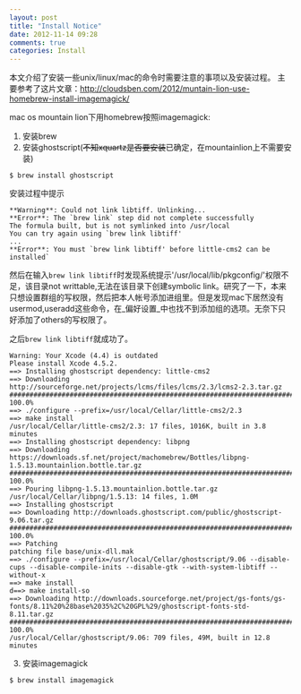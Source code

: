 ```yaml
---
layout: post
title: "Install Notice"
date: 2012-11-14 09:28
comments: true
categories: Install
---
```


本文介绍了安装一些unix/linux/mac的命令时需要注意的事项以及安装过程。
主要参考了这片文章：<http://cloudsben.com/2012/muntain-lion-use-homebrew-install-imagemagick/>

mac os mountain lion下用homebrew按照imagemagick:

1. 安装brew
2. 安装ghostscript(~~不知xquartz是否要安装~~已确定，在mountainlion上不需要安装)
<!--more-->
```
$ brew install ghostscript
```
安装过程中提示
```
**Warning**: Could not link libtiff. Unlinking...
**Error**: The `brew link` step did not complete successfully
The formula built, but is not symlinked into /usr/local
You can try again using `brew link libtiff'
...
**Error**: You must `brew link libtiff' before little-cms2 can be installed`
```

然后在输入`brew link libtiff`时发现系统提示'/usr/local/lib/pkgconfig/'权限不足，该目录not writtable,无法在该目录下创建symbolic link。研究了一下，本来只想设置群组的写权限，然后把本人帐号添加进组里。但是发现mac下居然没有usermod,useradd这些命令，在_偏好设置_中也找不到添加组的选项。无奈下只好添加了others的写权限了。

之后`brew link libtiff`就成功了。

	Warning: Your Xcode (4.4) is outdated
	Please install Xcode 4.5.2.
	==> Installing ghostscript dependency: little-cms2
	==> Downloading http://sourceforge.net/projects/lcms/files/lcms/2.3/lcms2-2.3.tar.gz
	######################################################################## 100.0%
	==> ./configure --prefix=/usr/local/Cellar/little-cms2/2.3
	==> make install
	/usr/local/Cellar/little-cms2/2.3: 17 files, 1016K, built in 3.8 minutes
	==> Installing ghostscript dependency: libpng
	==> Downloading https://downloads.sf.net/project/machomebrew/Bottles/libpng-1.5.13.mountainlion.bottle.tar.gz
	######################################################################## 100.0%
	==> Pouring libpng-1.5.13.mountainlion.bottle.tar.gz
	/usr/local/Cellar/libpng/1.5.13: 14 files, 1.0M
	==> Installing ghostscript
	==> Downloading http://downloads.ghostscript.com/public/ghostscript-9.06.tar.gz
	######################################################################## 100.0%
	==> Patching
	patching file base/unix-dll.mak
	==> ./configure --prefix=/usr/local/Cellar/ghostscript/9.06 --disable-cups --disable-compile-inits --disable-gtk --with-system-libtiff --without-x
	==> make install
	d==> make install-so
	==> Downloading http://downloads.sourceforge.net/project/gs-fonts/gs-fonts/8.11%20%28base%2035%2C%20GPL%29/ghostscript-fonts-std-8.11.tar.gz
	######################################################################## 100.0%
	/usr/local/Cellar/ghostscript/9.06: 709 files, 49M, built in 12.8 minutes

3. 安装imagemagick
```
$ brew install imagemagick
